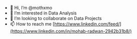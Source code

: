 - 👋 Hi, I’m @mothxmo
- 👀 I’m interested in Data Analysis 
- 💞️ I’m looking to collaborate on Data Projects
- 📫 How to reach me [https://www.linkedin.com/feed/](https://www.linkedin.com/in/mohab-radwan-2942b31b8/)

